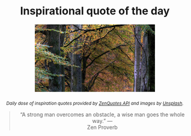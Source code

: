 
<div align="center">

# Inspirational quote of the day

<img src="./data/photo.jpeg" alt="Beautiful nature photo" width="320" height="180">

<sub><i>Daily dose of inspiration quotes provided by [ZenQuotes API](https://zenquotes.io/) and images by [Unsplash](https://unsplash.com/).</i></sub>


<blockquote>&ldquo;A strong man overcomes an obstacle, a wise man goes the whole way.&rdquo; &mdash; <footer>Zen Proverb</footer></blockquote>

</div>
